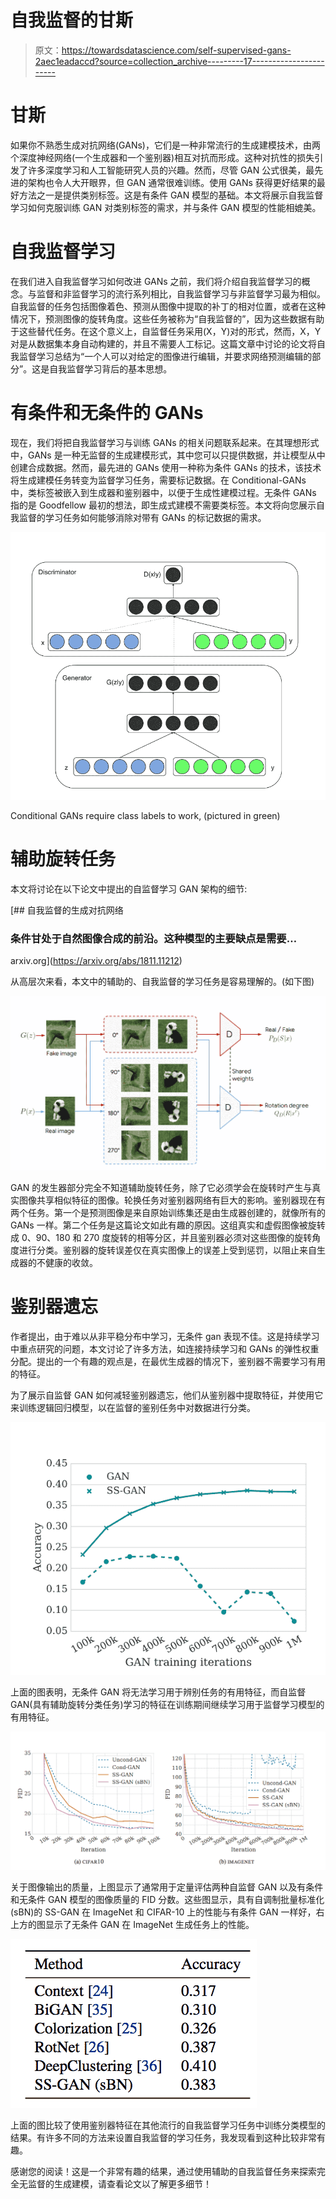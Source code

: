 # 自我监督的甘斯

> 原文：<https://towardsdatascience.com/self-supervised-gans-2aec1eadaccd?source=collection_archive---------17----------------------->

# 甘斯

如果你不熟悉生成对抗网络(GANs)，它们是一种非常流行的生成建模技术，由两个深度神经网络(一个生成器和一个鉴别器)相互对抗而形成。这种对抗性的损失引发了许多深度学习和人工智能研究人员的兴趣。然而，尽管 GAN 公式很美，最先进的架构也令人大开眼界，但 GAN 通常很难训练。使用 GANs 获得更好结果的最好方法之一是提供类别标签。这是有条件 GAN 模型的基础。本文将展示自我监督学习如何克服训练 GAN 对类别标签的需求，并与条件 GAN 模型的性能相媲美。

# **自我监督学习**

在我们进入自我监督学习如何改进 GANs 之前，我们将介绍自我监督学习的概念。与监督和非监督学习的流行系列相比，自我监督学习与非监督学习最为相似。自我监督的任务包括图像着色、预测从图像中提取的补丁的相对位置，或者在这种情况下，预测图像的旋转角度。这些任务被称为“自我监督的”，因为这些数据有助于这些替代任务。在这个意义上，自监督任务采用(X，Y)对的形式，然而，X，Y 对是从数据集本身自动构建的，并且不需要人工标记。这篇文章中讨论的论文将自我监督学习总结为“一个人可以对给定的图像进行编辑，并要求网络预测编辑的部分”。这是自我监督学习背后的基本思想。

# **有条件和无条件的 GANs**

现在，我们将把自我监督学习与训练 GANs 的相关问题联系起来。在其理想形式中，GANs 是一种无监督的生成建模形式，其中您可以只提供数据，并让模型从中创建合成数据。然而，最先进的 GANs 使用一种称为条件 GANs 的技术，该技术将生成建模任务转变为监督学习任务，需要标记数据。在 Conditional-GANs 中，类标签被嵌入到生成器和鉴别器中，以便于生成性建模过程。无条件 GANs 指的是 Goodfellow 最初的想法，即生成式建模不需要类标签。本文将向您展示自我监督的学习任务如何能够消除对带有 GANs 的标记数据的需求。

![](img/93348bfeeb3bdeaa0d7e6ec3cbad89de.png)

Conditional GANs require class labels to work, (pictured in green)

# **辅助旋转任务**

本文将讨论在以下论文中提出的自监督学习 GAN 架构的细节:

 [## 自我监督的生成对抗网络

### 条件甘处于自然图像合成的前沿。这种模型的主要缺点是需要…

arxiv.org](https://arxiv.org/abs/1811.11212) 

从高层次来看，本文中的辅助的、自我监督的学习任务是容易理解的。(如下图)

![](img/99eed358b7ac0fa07a29a64dc5d1cb53.png)

GAN 的发生器部分完全不知道辅助旋转任务，除了它必须学会在旋转时产生与真实图像共享相似特征的图像。轮换任务对鉴别器网络有巨大的影响。鉴别器现在有两个任务。第一个是预测图像是来自原始训练集还是由生成器创建的，就像所有的 GANs 一样。第二个任务是这篇论文如此有趣的原因。这组真实和虚假图像被旋转成 0、90、180 和 270 度旋转的相等分区，并且鉴别器必须对这些图像的旋转角度进行分类。鉴别器的旋转误差仅在真实图像上的误差上受到惩罚，以阻止来自生成器的不健康的收敛。

# **鉴别器遗忘**

作者提出，由于难以从非平稳分布中学习，无条件 gan 表现不佳。这是持续学习中重点研究的问题，本文讨论了许多方法，如连接持续学习和 GANs 的弹性权重分配。提出的一个有趣的观点是，在最优生成器的情况下，鉴别器不需要学习有用的特征。

为了展示自监督 GAN 如何减轻鉴别器遗忘，他们从鉴别器中提取特征，并使用它来训练逻辑回归模型，以在监督的鉴别任务中对数据进行分类。

![](img/52c7e8aa2435e256e2a47a90c18ebaa1.png)

上面的图表明，无条件 GAN 将无法学习用于辨别任务的有用特征，而自监督 GAN(具有辅助旋转分类任务)学习的特征在训练期间继续学习用于监督学习模型的有用特征。

![](img/02b1d6e0ce881200c3a84e6de279fc0c.png)

关于图像输出的质量，上图显示了通常用于定量评估两种自监督 GAN 以及有条件和无条件 GAN 模型的图像质量的 FID 分数。这些图显示，具有自调制批量标准化(sBN)的 SS-GAN 在 ImageNet 和 CIFAR-10 上的性能与有条件 GAN 一样好，右上方的图显示了无条件 GAN 在 ImageNet 生成任务上的性能。

![](img/ff0ca051a077996aa4d1ebb61d67a615.png)

上面的图比较了使用鉴别器特征在其他流行的自我监督学习任务中训练分类模型的结果。有许多不同的方法来设置自我监督的学习任务，我发现看到这种比较非常有趣。

感谢您的阅读！这是一个非常有趣的结果，通过使用辅助的自我监督任务来探索完全无监督的生成建模，请查看论文以了解更多细节！